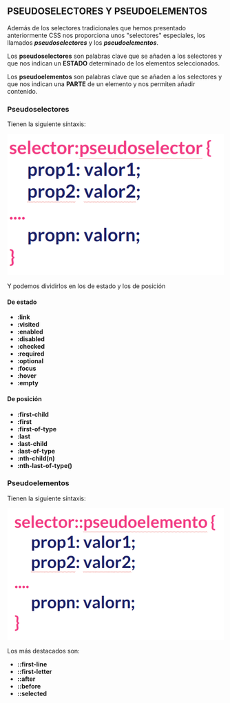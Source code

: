 ## PSEUDOSELECTORES Y PSEUDOELEMENTOS

Además de los selectores tradicionales que hemos presentado anteriormente CSS nos proporciona unos "selectores" especiales, los llamados **_pseudoselectores_** y los **_pseudoelementos_**.

Los **pseudoselectores** son palabras clave que se añaden a los selectores y que nos indican un **ESTADO** determinado de los elementos seleccionados.

Los **pseudoelementos** son palabras clave que se añaden a los selectores y que nos indican una **PARTE** de un elemento y nos permiten añadir contenido.

### Pseudoselectores

Tienen la siguiente síntaxis:

![Síntaxis de pseudoselectores](./img/pseudoselectores.png)

Y podemos dividirlos en los de estado y los de posición

#### De estado

- **:link**
- **:visited**
- **:enabled**
- **:disabled**
- **:checked**
- **:required**
- **:optional**
- **:focus**
- **:hover**
- **:empty**

#### De posición

- **:first-child**
- **:first**
- **:first-of-type**
- **:last**
- **:last-child**
- **:last-of-type**
- **:nth-child(n)**
- **:nth-last-of-type()**

### Pseudoelementos

Tienen la siguiente síntaxis:

![Síntaxis de pseudoelementos](./img/pseudoelementos.png)

Los más destacados son:

- **::first-line**
- **::first-letter**
- **::after**
- **::before**
- **::selected**
